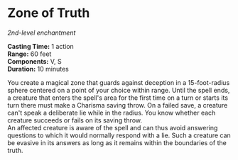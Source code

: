 # Zone of Truth 
_2nd-level enchantment_ 

**Casting Time:** 1 action    
**Range:** 60 feet    
**Components:** V, S    
**Duration:** 10 minutes 

You create a magical zone that guards against deception in a 15-foot-radius sphere centered on a point of your choice within range. Until the spell ends, a creature that enters the spell's area for the first time on a turn or starts its turn there must make a Charisma saving throw. On a failed save, a creature can't speak a deliberate lie while in the radius. You know whether each creature succeeds or fails on its saving throw.    
An affected creature is aware of the spell and can thus avoid answering questions to which it would normally respond with a lie. Such a creature can be evasive in its answers as long as it remains within the boundaries of the truth.
